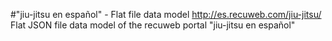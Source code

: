 #"jiu-jitsu en español" - Flat file data model
http://es.recuweb.com/jiu-jitsu/
Flat JSON file data model of the recuweb portal "jiu-jitsu en español"
